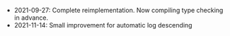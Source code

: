 * 2021-09-27: Complete reimplementation. Now compiling type checking in advance.
* 2021-11-14: Small improvement for automatic log descending
